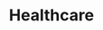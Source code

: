 ---
layout: tag-blog
title: Healthcare
slug: healthcare
category: healthcare
menu: false
order: 1
---